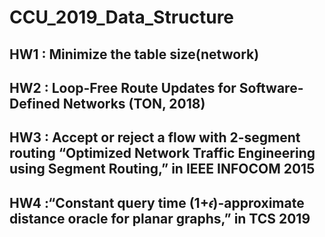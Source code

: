 # CCU_2019_Data_Structure
## HW1 : Minimize the table size(network)
## HW2 : Loop-Free Route Updates for Software-Defined Networks (TON, 2018)
## HW3 : Accept or reject a flow with 2-segment routing “Optimized Network Traffic Engineering using Segment Routing,” in IEEE INFOCOM 2015
## HW4 :“Constant query time (1+𝜖)-approximate distance oracle for planar graphs,” in TCS 2019
